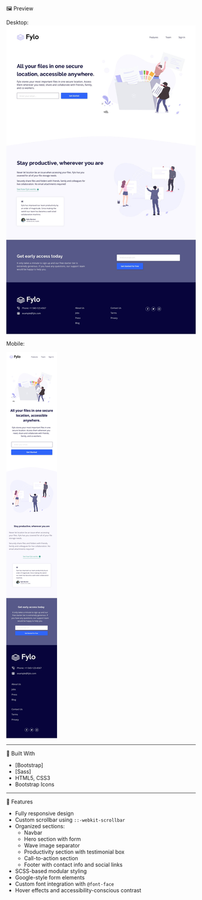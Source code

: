 
 🖼️ Preview
 
Desktop:
![Desktop Preview](./design/desktop-design.jpg)



Mobile:

![Desktop Preview](./design/mobile-design.jpg)


---

 🔧 Built With

- [Bootstrap]
- [Sass]
- HTML5, CSS3
- Bootstrap Icons

---

 🎨 Features

- Fully responsive design
- Custom scrollbar using `::-webkit-scrollbar`
- Organized sections:
  - Navbar
  - Hero section with form
  - Wave image separator
  - Productivity section with testimonial box
  - Call-to-action section
  - Footer with contact info and social links
- SCSS-based modular styling
- Google-style form elements
- Custom font integration with `@font-face`
- Hover effects and accessibility-conscious contrast



